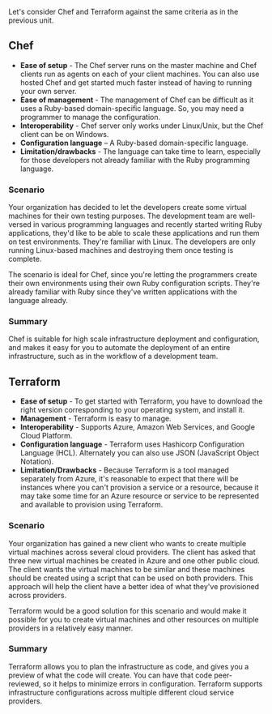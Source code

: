 Let's consider Chef and Terraform against the same criteria as in the previous unit.

## Chef

- **Ease of setup** - The Chef server runs on the master machine and Chef clients run as agents on each of your client machines. You can also use hosted Chef and get started much faster instead of having to running your own server.
- **Ease of management** - The management of Chef can be difficult as it uses a Ruby-based domain-specific language. So, you may need a programmer to manage the configuration.
- **Interoperability** - Chef server only works under Linux/Unix, but the Chef client can be on Windows.
- **Configuration language** – A Ruby-based domain-specific language.
- **Limitation/drawbacks** - The language can take time to learn, especially for those developers not already familiar with the Ruby programming language.

### Scenario

Your organization has decided to let the developers create some virtual machines for their own testing purposes. The development team are well-versed in various programming languages and recently started writing Ruby applications, they'd like to be able to scale these applications and run them on test environments. They're familiar with Linux. The developers are only running Linux-based machines and destroying them once testing is complete.

The scenario is ideal for Chef, since you're letting the programmers create their own environments using their own Ruby configuration scripts. They're already familiar with Ruby since they've written applications with the language already.

### Summary

Chef is suitable for high scale infrastructure deployment and configuration, and makes it easy for you to automate the deployment of an entire infrastructure, such as in the workflow of a development team.

## Terraform

- **Ease of setup** - To get started with Terraform, you have to download the right version corresponding to your operating system, and install it.
- **Management** - Terraform is easy to manage.
- **Interoperability** - Supports Azure, Amazon Web Services, and Google Cloud Platform.
- **Configuration language** - Terraform uses Hashicorp Configuration Language (HCL). Alternately you can also use JSON (JavaScript Object Notation).
- **Limitation/Drawbacks** - Because Terraform is a tool managed separately from Azure, it's reasonable to expect that there will be instances where you can't provision a service or a resource, because it may take some time for an Azure resource or service to be represented and available to provision using Terraform.

### Scenario

Your organization has gained a new client who wants to create multiple virtual machines across several cloud providers. The client has asked that three new virtual machines be created in Azure and one other public cloud. The client wants the virtual machines to be similar and these machines should be created using a script that can be used on both providers. This approach will help the client have a better idea of what they've provisioned across providers.

Terraform would be a good solution for this scenario and would make it possible for you to create virtual machines and other resources on multiple providers in a relatively easy manner.

### Summary

Terraform allows you to plan the infrastructure as code, and gives you a preview of what the code will create. You can have that code peer-reviewed, so it helps to minimize errors in configuration. Terraform supports infrastructure configurations across multiple different cloud service providers.
